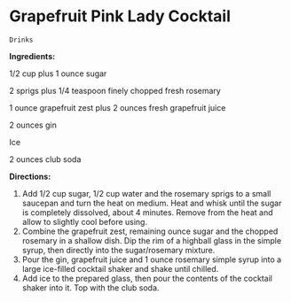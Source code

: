 # Grapefruit Pink Lady Cocktail

`Drinks`

**Ingredients:**

1/2 cup plus 1 ounce sugar

2 sprigs plus 1/4 teaspoon finely chopped fresh rosemary

1 ounce grapefruit zest plus 2 ounces fresh grapefruit juice

2 ounces gin

Ice

2 ounces club soda

**Directions:**

1. Add 1/2 cup sugar, 1/2 cup water and the rosemary sprigs to a small saucepan and turn the heat on medium. Heat and whisk until the sugar is completely dissolved, about 4 minutes. Remove from the heat and allow to slightly cool before using.
2. Combine the grapefruit zest, remaining ounce sugar and the chopped rosemary in a shallow dish. Dip the rim of a highball glass in the simple syrup, then directly into the sugar/rosemary mixture.
3. Pour the gin, grapefruit juice and 1 ounce rosemary simple syrup into a large ice-filled cocktail shaker and shake until chilled.
4. Add ice to the prepared glass, then pour the contents of the cocktail shaker into it. Top with the club soda.
